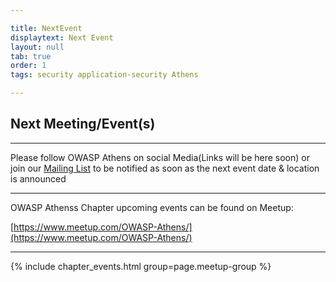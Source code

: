 ```yaml
---

title: NextEvent
displaytext: Next Event
layout: null
tab: true
order: 1
tags: security application-security Athens

---
```


## Next Meeting/Event(s)

[//]: # (Comment: When updating the next event info also update the homepage)


---
Please follow OWASP Athens on social Media(Links will be here soon) or join our [Mailing List](https://groups.google.com/a/owasp.org/forum/#!forum/athens-chapter) to be notified as soon as the next event date & location is announced

---
OWASP Athenss Chapter upcoming events can be found on Meetup:

[https://www.meetup.com/OWASP-Athens/](https://www.meetup.com/OWASP-Athens/)

---
{% include chapter_events.html group=page.meetup-group %}
